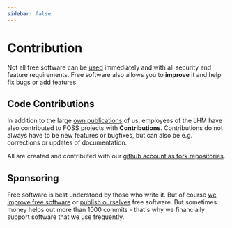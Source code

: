 ```yaml
---
sidebar: false
---
```


<script setup>
import TagTile from ".vitepress/components/TagTile.vue";
</script>

# Contribution

Not all free software can be [used](./use.html) immediately and with all security and feature requirements.
Free software also allows you to __improve__ it and help fix bugs or add features.

## Code Contributions

In addition to the large [own publications](./publish.html) of us, employees of the LHM have also contributed to FOSS projects with __Contributions__.
Contributions do not always have to be new features or bugfixes, but can also be e.g. corrections or updates of documentation.

All are created and contributed with our [github account as fork repositories](https://github.com/orgs/it-at-m/repositories?type=fork).

## Sponsoring

Free software is best understood by those who write it.
But of course [we improve free software](./contribute.html) or [publish ourselves](./publish.html) free software.
But sometimes money helps out more than 1000 commits - that's why we financially support software that we use frequently.

<TagTile :tag-names="['sponsor']" />

